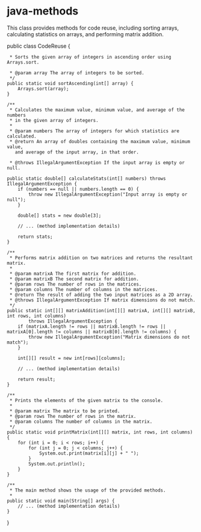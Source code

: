 # java-methods
This class provides methods for code reuse, including sorting arrays, calculating statistics on arrays, and performing matrix addition.
 
public class CodeReuse {

     * Sorts the given array of integers in ascending order using Arrays.sort.
     
     * @param array The array of integers to be sorted.
     */
    public static void sortAscending(int[] array) {
        Arrays.sort(array);
    }

    /**
     * Calculates the maximum value, minimum value, and average of the numbers
     * in the given array of integers.
     *
     * @param numbers The array of integers for which statistics are calculated.
     * @return An array of doubles containing the maximum value, minimum value,
       and average of the input array, in that order.
       
     * @throws IllegalArgumentException If the input array is empty or null.
     
    public static double[] calculateStats(int[] numbers) throws IllegalArgumentException {
        if (numbers == null || numbers.length == 0) {
            throw new IllegalArgumentException("Input array is empty or null");
        }

        double[] stats = new double[3];
        
        // ... (method implementation details)

        return stats;
    }

    /**
     * Performs matrix addition on two matrices and returns the resultant matrix.
     *
     * @param matrixA The first matrix for addition.
     * @param matrixB The second matrix for addition.
     * @param rows The number of rows in the matrices.
     * @param columns The number of columns in the matrices.
     * @return The result of adding the two input matrices as a 2D array.
     * @throws IllegalArgumentException If matrix dimensions do not match.
     */
    public static int[][] matrixAddition(int[][] matrixA, int[][] matrixB, int rows, int columns)
            throws IllegalArgumentException {
        if (matrixA.length != rows || matrixB.length != rows || matrixA[0].length != columns || matrixB[0].length != columns) {
            throw new IllegalArgumentException("Matrix dimensions do not match");
        }

        int[][] result = new int[rows][columns];
        
        // ... (method implementation details)

        return result;
    }

    /**
     * Prints the elements of the given matrix to the console.
     *
     * @param matrix The matrix to be printed.
     * @param rows The number of rows in the matrix.
     * @param columns The number of columns in the matrix.
     */
    public static void printMatrix(int[][] matrix, int rows, int columns) {
        for (int i = 0; i < rows; i++) {
            for (int j = 0; j < columns; j++) {
                System.out.print(matrix[i][j] + " ");
            }
            System.out.println();
        }
    }

    /**
     * The main method shows the usage of the provided methods.
     *
    public static void main(String[] args) {
        // ... (method implementation details)
    }
}
